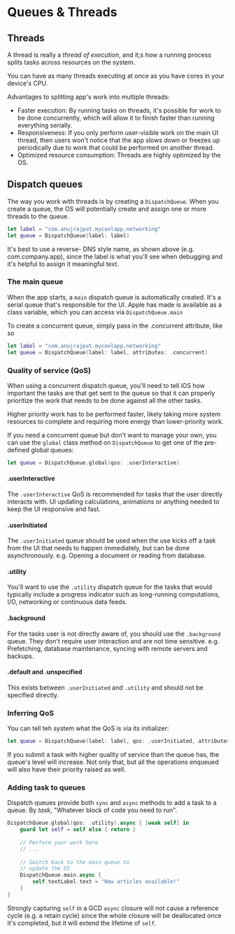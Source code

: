 #  Queues & Threads

## Threads
A thread is really a *thread of execution*, and it;s how a running process splits tasks across resources on the system.

You can have as many threads executing at once as you have cores in your device's CPU.

Advantages to splitting app's work into multiple threads:
- Faster execution: By running tasks on threads, it's possible for work to be done concurrently, which will allow it to finish faster than running everything serially.
- Responsiveness: If you only perform user-visible work on the main UI thread, then users won't notice that the app slows down or freezes up periodically due to work that could be performed on another thread.
- Optimized resource consumption: Threads are highly optimized by the OS.

## Dispatch queues
The way you work with threads is by creating a `DispatchQueue`. When you create a queue, the OS will potentially create and assign one or more threads to the queue.

```swift
let label = "com.anujrajput.mycoolapp.networking"
let queue = DispatchQueue(label: label)
```
It's best to use a reverse- DNS style name, as shown above (e.g. com.company.app), since the label is what you'll see when debugging and it's helpful to assign it meaningful text.

### The main queue
When the app starts, a  `main` dispatch queue is automatically created. It's a serial queue that's responsible for the UI. Apple has made is available as a class variable, which you can access via `DispatchQueue.main`

To create a concurrent queue, simply pass in the .concurrent attribute, like so
```swift
let label = "com.anujrajput.mycoolapp.networking"
let queue = DispatchQueue(label: label, attributes: .concurrent)
```
### Quality of service (QoS)
When using a concurrent dispatch queue, you'll need to tell iOS how important the tasks are that get sent to the queue so that it can properly prioritize the work that needs to be done against all the other tasks.

Higher priority work has to be performed faster, likely taking more system resources to complete and requiring more energy than lower-priority work.

If you need a concurrent queue but don't want to manage your own, you can use the `global` class method on `DispatchQueue` to get one of the pre-defined global queues:
```swift
let queue = DispatchQueue.global(qos: .userInteractive)
```

#### .userInteractive
The `.userInteractive` QoS is recommended for tasks that the user directly interacts with. UI updating calculations, animations or anything needed to keep the UI responsive and fast.

#### .userInitiated
The `.userInitiated` queue should be used when the use kicks off a task from the UI that needs to happen immediately, but can be done asynchronously. e.g. Opening a document or reading from database. 

#### .utility
You'll want to use the `.utility` dispatch queue for the tasks that would typically include a progress indicator such as long-running computations, I/O, networking or continuous data feeds.

#### .background
For the tasks user is not directly aware of, you should use the `.background` queue. They don't require user interaction and are not time sensitive. e.g. Prefetching, database maintenance, syncing with remote servers and backups.

#### .default and .unspecified
This exists between `.userInitiated` and `.utility` and should not be specified directly.

### Inferring QoS
You can tell teh system what the QoS is via its initializer:
```swift
let queue = DispatchQueue(label: label, qos: .userInitiated, attributes: .concurrent)
```
If you submit a task with higher quality of service than the queue has, the queue's level will increase. Not only that, but all the operations enqueued will also have their priority raised as well.

### Adding task to queues
Dispatch queues provide both `sync` and `async` methods to add a task to a queue. By *task*, "Whatever block of code you need to run".
```swift
DispatchQueue.global(qos: .utility).async { [weak self] in 
    guard let self = self else { return }
    
    // Perform your work here
    // ...
    
    // Switch back to the main queue to
    // update the UI
    DispatchQueue.main.async {
        self.textLabel.text = "New articles available!"
    }
}
```
Strongly capturing `self` in a GCD `async` closure will not cause a reference cycle (e.g. a retain cycle) since the whole closure will be deallocated once it's completed, but it will extend the lifetime of `self`.
